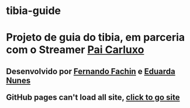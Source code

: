 # tibia-guide

<h1>Projeto de guia do tibia, em parceria com o Streamer <a href="http://twitch.tv/paicarluxo">Pai Carluxo</a></h1>


<h2> Desenvolvido por <a href="https://github.com/ferfachin" target="_blank">Fernando Fachin</a> e <a href="https://github.com/EduardaNunes" target="_blank">Eduarda Nunes</a></p>

<p>GitHub pages can't load all site, <a href="https://meek-gelato-aa623d.netlify.app/" taget="_blank">click to go site</a></p>

